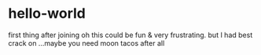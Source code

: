 # hello-world
first thing after joining 
oh this could be fun & very frustrating.
but I had best crack on
...maybe you need moon tacos after all
